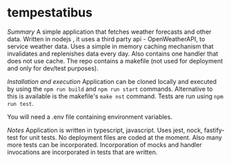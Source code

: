 # tempestatibus

*Summary*
A simple application that fetches weather forecasts and other data. Written in nodejs , it uses a third party api - OpenWeatherAPI, to service weather data. Uses a simple in memory caching mechanism that invalidates and replenishes data every day. Also contains one handler that does not use cache. 
The repo contains a makefile (not used for deployment and only for dev/test purposes). 

*Installation and execution*
Application can be cloned locally and executed by using the `npm run build` and `npm run start` commands. Alternative to this is available is the makefile's `make nst` command. Tests are run using `npm run test`. 

You will need a .env file containing environment variables.


*Notes*
Application is written in typescript, javascript. Uses jest, nock, fastify-test for unit tests. No deployment files are coded at the moment. Also many more tests can be incorporated. Incorporation of mocks and handler invocations are incorporated in tests that are written. 

